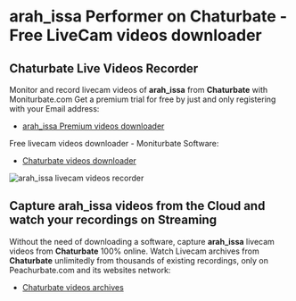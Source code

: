# arah_issa Performer on Chaturbate - Free LiveCam videos downloader

## Chaturbate Live Videos Recorder

Monitor and record livecam videos of **arah_issa** from **Chaturbate** with Moniturbate.com
Get a premium trial for free by just and only registering with your Email address:
* [arah_issa Premium videos downloader](https://moniturbate.com/request-demo-licence-key.html)

Free livecam videos downloader - Moniturbate Software:
* [Chaturbate videos downloader](https://moniturbate.com/moniturbate-download-software.html)

![arah_issa livecam videos recorder](https://peachurnet.com/templates/moniturbate-software.png)


## Capture arah_issa videos from the Cloud and watch your recordings on Streaming

Without the need of downloading a software, capture **arah_issa** livecam videos from **Chaturbate** 100% online.
Watch Livecam archives from **Chaturbate** unlimitedly from thousands of existing recordings, only on Peachurbate.com and its websites network:
* [Chaturbate videos archives](https://peachurnet.com/)